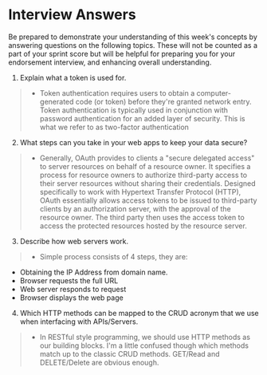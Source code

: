 # Interview Answers
Be prepared to demonstrate your understanding of this week's concepts by answering questions on the following topics. These will not be counted as a part of your sprint score but will be helpful for preparing you for your endorsement interview, and enhancing overall understanding.

1. Explain what a token is used for.

>- Token authentication requires users to obtain a computer-generated code (or token) before they're granted network entry. Token authentication is typically used in conjunction with password authentication for an added layer of security. This is what we refer to as two-factor authentication 

2. What steps can you take in your web apps to keep your data secure?

>-  Generally, OAuth provides to clients a "secure delegated access" to server resources on behalf of a resource owner. It specifies a process for resource owners to authorize third-party access to their server resources without sharing their credentials. Designed specifically to work with Hypertext Transfer Protocol (HTTP), OAuth essentially allows access tokens to be issued to third-party clients by an authorization server, with the approval of the resource owner. The third party then uses the access token to access the protected resources hosted by the resource server.

3. Describe how web servers work.

>- Simple process consists of 4 steps, they are: 

-   Obtaining the IP Address from domain name.
-   Browser requests the full URL
-   Web server responds to request
-   Browser displays the web page

4. Which HTTP methods can be mapped to the CRUD acronym that we use when interfacing with APIs/Servers.

>- In RESTful style programming, we should use HTTP methods as our building blocks. I'm a little confused though which methods match up to the classic CRUD methods. GET/Read and DELETE/Delete are obvious enough. 
